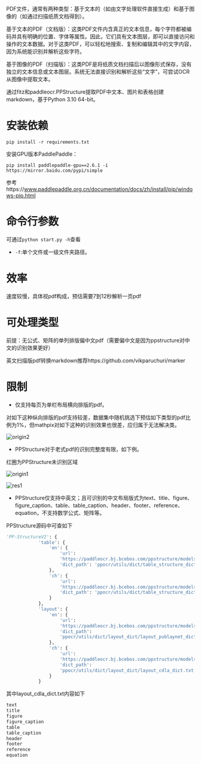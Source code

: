 PDF文件，通常有两种类型：基于文本的（如由文字处理软件直接生成）和基于图像的（如通过扫描纸质文档得到）。

基于文本的PDF（文档版）：这类PDF文件内含真正的文本信息，每个字符都被编码并具有明确的位置、字体等属性。因此，它们具有文本图层，即可以直接访问和操作的文本数据。对于这类PDF，可以轻松地搜索、复制和编辑其中的文字内容，因为系统能识别并解析这些字符。

基于图像的PDF（扫描版）：这类PDF是将纸质文档扫描后以图像形式保存，没有独立的文本信息或文本图层。系统无法直接识别和解析这些“文字”，可尝试OCR从图像中提取文本。




通过fitz和paddleocr.PPStructure提取PDF中文本、图片和表格创建markdown，基于Python 3.10 64-bit。

# 安装依赖
`pip install -r requirements.txt`

安装GPU版本PaddlePaddle：

`pip install paddlepaddle-gpu==2.6.1 -i https://mirror.baidu.com/pypi/simple`

参考https://www.paddlepaddle.org.cn/documentation/docs/zh/install/pip/windows-pip.html

# 命令行参数

可通过`python start.py -h`查看

- `-f`:单个文件或一级文件夹路径。



# 效率

速度较慢，具体视pdf构成，预估需要7到12秒解析一页pdf

# 可处理类型
前提：无公式、矩阵的单列排版偏中文pdf（需要偏中文是因为ppstructure对中文的识别效果更好）

英文扫描版pdf转换markdown推荐https://github.com/vikparuchuri/marker


# 限制

- 仅支持每页为单栏布局横向排版的pdf。

对如下这种纵向排版的pdf支持较差，数据集中随机挑选下预估如下类型的pdf比例为1%，但mathpix对如下这种的识别效果也很差，应归属于无法解决类。

![origin2](images/origin2.png)

- PPStructure对于老式pdf的识别完整度有限，如下例。

红圈为PPStructure未识别区域

![origin1](images/origin1.png)

![res1](images/res1.png)

- PPStructure仅支持中英文；且可识别的中文布局版式为text、title、figure、figure_caption、table、table_caption、header、footer、reference、equation，不支持数学公式、矩阵等。



PPStructure源码中可查如下

```python
'PP-StructureV2': {
            'table': {
                'en': {
                    'url':
                    'https://paddleocr.bj.bcebos.com/ppstructure/models/slanet/en_ppstructure_mobile_v2.0_SLANet_infer.tar',
                    'dict_path': 'ppocr/utils/dict/table_structure_dict.txt'
                },
                'ch': {
                    'url':
                    'https://paddleocr.bj.bcebos.com/ppstructure/models/slanet/ch_ppstructure_mobile_v2.0_SLANet_infer.tar',
                    'dict_path': 'ppocr/utils/dict/table_structure_dict_ch.txt'
                }
            },
            'layout': {
                'en': {
                    'url':
                    'https://paddleocr.bj.bcebos.com/ppstructure/models/layout/picodet_lcnet_x1_0_fgd_layout_infer.tar',
                    'dict_path':
                    'ppocr/utils/dict/layout_dict/layout_publaynet_dict.txt'
                },
                'ch': {
                    'url':
                    'https://paddleocr.bj.bcebos.com/ppstructure/models/layout/picodet_lcnet_x1_0_fgd_layout_cdla_infer.tar',
                    'dict_path':
                    'ppocr/utils/dict/layout_dict/layout_cdla_dict.txt'
                }
            }
```

其中layout_cdla_dict.txt内容如下

```txt
text
title
figure
figure_caption
table
table_caption
header
footer
reference
equation
```
